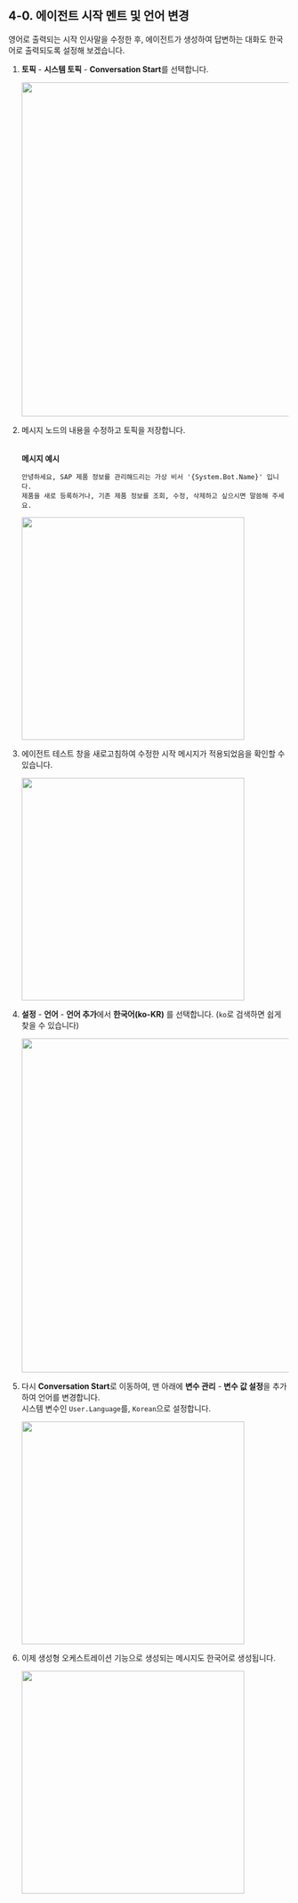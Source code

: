 ## 4-0. 에이전트 시작 멘트 및 언어 변경
영어로 출력되는 시작 인사말을 수정한 후, 에이전트가 생성하여 답변하는 대화도 한국어로 출력되도록 설정해 보겠습니다.

1. **토픽** - **시스템 토픽** - **Conversation Start**를 선택합니다.

   <img src="https://github.com/user-attachments/assets/1f5c5652-1eec-485c-8a1a-9019e078c262" width=600/>

   
2. 메시지 노드의 내용을 수정하고 토픽을 저장합니다.</br><br>

   **메시지 예시**
   ```
   안녕하세요, SAP 제품 정보를 관리해드리는 가상 비서 '{System.Bot.Name}​' 입니다.
   제품을 새로 등록하거나, 기존 제품 정보를 조회, 수정, 삭제하고 싶으시면 말씀해 주세요.
   ```
 
   <img src="https://github.com/user-attachments/assets/ff913a94-0020-4b0d-9f13-3eaedb037dfc" width=400/>


3. 에이전트 테스트 창을 새로고침하여 수정한 시작 메시지가 적용되었음을 확인할 수 있습니다.

   <img src="https://github.com/user-attachments/assets/e12ca05c-bae1-4b9f-9060-5c1edcaa82a3" width=400/>


4. **설정** - **언어** - **언어 추가**에서 **한국어(ko-KR)** 를 선택합니다. (`ko`로 검색하면 쉽게 찾을 수 있습니다)

   <img src="https://github.com/user-attachments/assets/c79e9ec1-afdb-4dd6-9615-410875544e46" width=600/>


5. 다시 **Conversation Start**로 이동하여, 맨 아래에 **변수 관리** - **변수 값 설정**을 추가하여 언어를 변경합니다.</br>
   시스템 변수인 `User.Language`를, `Korean`으로 설정합니다.

   <img src="https://github.com/user-attachments/assets/80331b0a-34e9-470b-95f5-2a95076ea14a" width=400/>


6. 이제 생성형 오케스트레이션 기능으로 생성되는 메시지도 한국어로 생성됩니다.

   <img src="https://github.com/user-attachments/assets/a5b9ab52-3eb9-4a0b-bf29-7bf552ecbfcc" width=400/>
